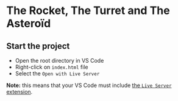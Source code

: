 # The Rocket, The Turret and The Asteroïd

## Start the project

- Open the root directory in VS Code
- Right-click on `index.html` file
- Select the `Open with Live Server`

**Note:** this means that your VS Code must include [the `Live Server` extension](https://marketplace.visualstudio.com/items?itemName=ritwickdey.LiveServer).
